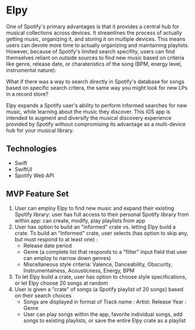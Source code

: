 # Elpy

One of Spotify's primary advantages is that it provides a central hub for musical collections across devices. It streamlines the process of actually getting music, organizing it, and storing it on multiple devices. This means users can devote more time to actually organizing and maintaining playlists. However, because of Spotify's limited search specifity, users can find themselves reliant on outside sources to find new music based on criteria like genre, release date, or charateristics of the song (BPM, energy level, instrumental nature). 

What if there was a way to search directly in Spotify's database for songs based on specific search critera, the same way you might look for new LPs in a record store? 

Elpy expands a Spotify user's ability to perform informed searches for new music, while learning about the music they discover. This iOS app is intended to augment and diversify the musical discovery experience provided by Spotify without compromising its advantage as a multi-device hub for your musical library.

## Technologies 
- Swift
- SwiftUI
- Spotify Web API

## MVP Feature Set

1. User can employ Elpy to find new music and expand their existing Spotify library: user has full access to their personal Spotify library from within app: can create, modify, play playlists from app
2. User has option to build an "informed" crate vs. letting Elpy build a crate. To build an "Informed" crate, user selects (has option to skip any, but must respond to at least one) :
   - Release date period 
   - Genre (a complete list that responds to a "filter" input field that user can employ to narrow down genres)
   - Miscellaneous style criteria: Valence, Danceability, Obscurity, Instrumentalness, Acousticness, Energy, BPM
3. To let Elpy build a crate, user has option to choose style specifications, or let Elpy choose 20 songs at random 
4. User is given a "crate" of songs (a Spotify playlist of 20 songs) based on their search choices
   - Songs are displayed in format of Track name : Artist: Release Year : Genre 
   - User can play songs within the app, favorite individual songs, add songs to existing playlists, or save the entire Elpy crate as a playlist